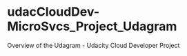 # udacCloudDev-MicroSvcs_Project_Udagram
Overview of the Udagram - Udacity Cloud Developer Project 
